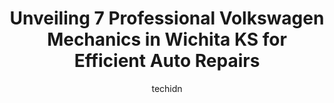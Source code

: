 ---
layout: ampstory
image: https://images.unsplash.com/photo-1526521403896-a658d847f6fa?ixlib=rb-4.0.3&ixid=MnwxMjA3fDB8MHxwaG90by1wYWdlfHx8fGVufDB8fHx8&auto=format&fit=crop&w=640&h=853&q=80
author: techidn
featured: false
description: Looking for reliable and skilled Volkswagen Mechanic in Wichita KS, USA? Your search ends here with the 7 best Volkswagen Mechanic in town. With their expertise and commitment to delivering 
title: Unveiling 7 Professional Volkswagen Mechanics in Wichita KS for Efficient Auto Repairs
cover:
   title: Unveiling 7 Professional Volkswagen Mechanics in Wichita KS for Efficient Auto Repairs
   subtitle: Rickpate
   background: https://images.unsplash.com/photo-1526521403896-a658d847f6fa?ixlib=rb-4.0.3&ixid=MnwxMjA3fDB8MHxwaG90by1wYWdlfHx8fGVufDB8fHx8&auto=format&fit=crop&w=640&h=853&q=80

pages: 
 - layout: thirds
   top: <h1>#1 German Motor Works INC - BMW-MINI COOPER - MERCEDES BENZ - AUDI - VW & ALIGNMENT SPECIALIST</h1>
   bottom: "<p>I never take the time to leave reviews but Johnny deserves it. I have been taking my BMW here since 2019. This place was recommended to me by a close friend and from the </p>"
   background: https://www.knot35.com/toplist/wp-content/uploads/2023/06/best-volkswagen-mechanic-1-in-wichita-ks-1685834577.jpeg
   backgroundblur: true
 - layout: thirds
   top: <h1>#2 Bavarian Automotive Inc. BMW & MINI COOPER SPECIALISTS</h1>
   bottom: "<p>1630 E 2nd St N, Wichita, KS 67214, United States</p>"
   background: https://www.knot35.com/toplist/wp-content/uploads/2023/06/best-volkswagen-mechanic-2-in-wichita-ks-1685834578.jpeg
   cta:
      link: https://www.knot35.com/toplist/unveiling-7-professional-volkswagen-mechanics-in-wichita-ks-for-efficient-auto-repairs/
      text: Unveiling 7 Professional Volkswagen Mechanics in Wichita KS for Efficient Auto Repairs
 - layout: thirds
   top: <h1>#3 Europros</h1>
   bottom: "<p>1655 S West St, Wichita, KS 67213, United States</p>"
   background: https://www.knot35.com/toplist/wp-content/uploads/2023/06/best-volkswagen-mechanic-3-in-wichita-ks-1685834578.jpeg
   cta:
      link: https://www.knot35.com/toplist/unveiling-7-professional-volkswagen-mechanics-in-wichita-ks-for-efficient-auto-repairs/
      text: Unveiling 7 Professional Volkswagen Mechanics in Wichita KS for Efficient Auto Repairs
 - layout: thirds
   top: <h1>#4 Bavarian Imports LLC, BMW & MINI COOPER Specialists</h1>
   bottom: "<p>1630 E 1st St N, Wichita, KS 67214, United States</p>"
   background: https://images.unsplash.com/photo-1533735380053-eb8d0759b24a?ixlib=rb-4.0.3&ixid=MnwxMjA3fDB8MHxwaG90by1wYWdlfHx8fGVufDB8fHx8&auto=format&fit=crop&w=640&h=853&q=80
   cta:
      link: https://www.knot35.com/toplist/unveiling-7-professional-volkswagen-mechanics-in-wichita-ks-for-efficient-auto-repairs/
      text: Unveiling 7 Professional Volkswagen Mechanics in Wichita KS for Efficient Auto Repairs
 - layout: thirds
   top: <h1>#5 VW Parts Unlimited</h1>
   bottom: "<p>3110 Southeast Blvd, Wichita, KS 67216, United States</p>"
   background: https://images.unsplash.com/photo-1533998839656-76f5e4b2bccb?ixlib=rb-4.0.3&ixid=MnwxMjA3fDB8MHxwaG90by1wYWdlfHx8fGVufDB8fHx8&auto=format&fit=crop&w=640&h=853&q=80
   cta:
      link: https://www.knot35.com/toplist/unveiling-7-professional-volkswagen-mechanics-in-wichita-ks-for-efficient-auto-repairs/
      text: Unveiling 7 Professional Volkswagen Mechanics in Wichita KS for Efficient Auto Repairs
 - layout: thirds
   top: <h1>#6 VW SPECIALTIES/ED JONES AUTOMOTIVE</h1>
   bottom: "<p>1241 S Broadway, Wichita, KS 67211, United States</p>"
   background: https://images.unsplash.com/photo-1527067829737-402993088e6b?ixlib=rb-4.0.3&ixid=MnwxMjA3fDB8MHxwaG90by1wYWdlfHx8fGVufDB8fHx8&auto=format&fit=crop&w=640&h=853&q=80
   cta:
      link: https://www.knot35.com/toplist/unveiling-7-professional-volkswagen-mechanics-in-wichita-ks-for-efficient-auto-repairs/
      text: Unveiling 7 Professional Volkswagen Mechanics in Wichita KS for Efficient Auto Repairs

 - layout: thirds
   middle: Continue reading...
   background: https://images.unsplash.com/photo-1536745287225-21d689278fd1?ixlib=rb-4.0.3&ixid=MnwxMjA3fDB8MHxwaG90by1wYWdlfHx8fGVufDB8fHx8&auto=format&fit=crop&w=640&h=853&q=80
   cta:
      link: https://www.knot35.com/toplist/unveiling-7-professional-volkswagen-mechanics-in-wichita-ks-for-efficient-auto-repairs/
      text: Unveiling 7 Professional Volkswagen Mechanics in Wichita KS for Efficient Auto Repairs
      
---